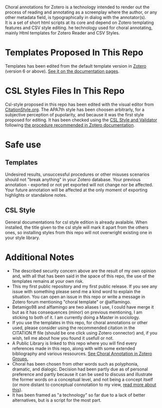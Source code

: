 Choral annotations for Zotero is a technology intended to render out the process of reading and annotating as a screenplay where the author, or any other metadata field, is typographically in dialog with the annotator(s).<br />
It is a set of short html scripts at its core and depend on Zotero templating features and CSV style editing.
he technology used for choral annotating, mainly Html templates for Zotero Reader and CSV Styles.
# Templates Proposed In This Repo
Templates has been edited from the default template version in [Zotero](https://www.zotero.org/about/) (version 6 or above). [See it on the documentation pages](https://www.zotero.org/support/note_templates).
# CSL Styles Files In This Repo
Csl-style proposed in this repo has been edited with the visual editor from [CitationStyle.org](https://editor.citationstyles.org/visualEditor/).
The APA7th style has been choosen arbitrarly, for a subjective perception of pupolarity, and because it was the first style proposed for editing.
It has been checked using the [CSL Style and Validator](https://validator.citationstyles.org/) following [the procedure recommended in Zotero documentation](https://www.zotero.org/support/dev/citation_styles/style_editing_step-by-step#validation).
# Safe use
## Templates
Undesired results, unsuccessful procedures or other misuses scenarios should not "break anything" in your Zotero database. Your previous annotation - exported or not yet exported will not change nor be affected. Your future annotation will be affected at the only moment of exporting highlights or standalone notes.
## CSL Style
General documentations for csl style edition is already avalaible.
When installed, the title given to the csl style will mark it apart from the others ones, so installing styles from this repo will not overwright existing one in your style library.
# Additional Notes
* The described security concern above are the result of my own opinion and, with all that has been said in the space of this repo, the use of the templates remains at your own risk.<br />
* This my first public repository and my first public release. If you see any issue with something please send me a kind word to explain the situation. You can open an issue in this repo or write a message in Zotero forum mentioning "choral template" or @alflamingo.
* Betamigo98 and alflamingo are two aliases I use, I could have merge it but as it has consequences (minor) on previous mentioning, I am sticking to both of it. I am currently doing a Master in sociology.
* If you use the templates in this repo, for choral annotations or other used, please consider using the recommended citation in the CITATION.ff file (should be one click using Zotero connector) and, if you wish, tell me about how you found it usefull or not.
* A Public Library is linked to this repo where you will find every references made in this repo, along with with some extended bibliography and various ressources. [See Choral Annotation in Zotero Groups.](https://www.zotero.org/search/type/group?q=Choral%20Annotation)
* Choral has been chosen from other words such as polyphonia, dramatic, and dialogic. Decision had been partly due as of personal preference and partly because it can be used to discuss and illustrate the former words on a conceptual level, and not being a concept itself (or more distant to conceptual connotation to my view, [read more about this](https://github.com/betamigo98/Choral-Annotations-For-Zotero/blob/main/README.md#more-about-choral-annotations)).
* It has been framed as "a technology" so far due to a lack of better alternatives, but is a script for the most part.

